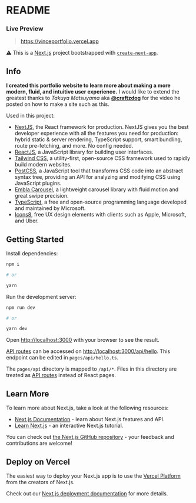 # README

### Live Preview
> https://vinceportfolio.vercel.app

⚠ This is a [Next.js](https://nextjs.org/) project bootstrapped with [`create-next-app`](https://github.com/vercel/next.js/tree/canary/packages/create-next-app).

## Info

__I created this portfolio website to learn more about making a more modern, fluid, and intuitive user experience.__ I would like to extend the greatest thanks to *Takuya Matsuyama* aka __[@craftzdog](https://github.com/craftzdog)__ for the video he posted on how to make a site such as this.

Used in this project:
- [NextJS](https://nextjs.org), the React framework for production. NextJS gives you the best developer experience with all the features you need for production: hybrid static & server rendering, TypeScript support, smart bundling, route pre-fetching, and more. No config needed.
- [ReactJS](https://reactjs.org), a JavaScript library for building user interfaces.
- [Tailwind CSS](https://tailwindcss.com), a utility-first, open-source CSS framework used to rapidly build modern websites.
- [PostCSS](https://postcss.org), a JavaScript tool that transforms CSS code into an abstract syntax tree, providing an API for analyzing and modifying CSS using JavaScript plugins.
- [Embla Carousel](https://www.embla-carousel.com), a lightweight carousel library with fluid motion and great swipe precision.
- [TypeScript](https://www.typescriptlang.org), a free and open-source programming language developed and maintained by Microsoft.
- [Icons8](https://icons8.com/), free UX design elements with clients such as Apple, Microsoft, and Uber.


## Getting Started

Install dependencies:

```bash
npm i

# or

yarn
```

Run the development server:

```bash
npm run dev

# or

yarn dev
```

Open [http://localhost:3000](http://localhost:3000) with your browser to see the result.

[API routes](https://nextjs.org/docs/api-routes/introduction) can be accessed on [http://localhost:3000/api/hello](http://localhost:3000/api/hello). This endpoint can be edited in `pages/api/hello.ts`.

The `pages/api` directory is mapped to `/api/*`. Files in this directory are treated as [API routes](https://nextjs.org/docs/api-routes/introduction) instead of React pages.

## Learn More

To learn more about Next.js, take a look at the following resources:

- [Next.js Documentation](https://nextjs.org/docs) - learn about Next.js features and API.
- [Learn Next.js](https://nextjs.org/learn) - an interactive Next.js tutorial.

You can check out [the Next.js GitHub repository](https://github.com/vercel/next.js/) - your feedback and contributions are welcome!

## Deploy on Vercel

The easiest way to deploy your Next.js app is to use the [Vercel Platform](https://vercel.com/new?utm_medium=default-template&filter=next.js&utm_source=create-next-app&utm_campaign=create-next-app-readme) from the creators of Next.js.

Check out our [Next.js deployment documentation](https://nextjs.org/docs/deployment) for more details.
